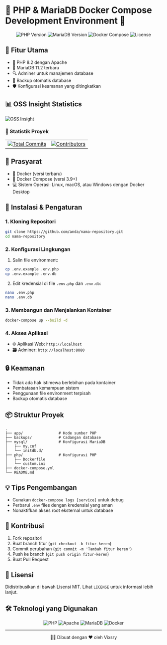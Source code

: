 # 🐘 PHP & MariaDB Docker Compose Development Environment 🚢

<div align="center">
  <img src="https://img.shields.io/badge/PHP-8.2-777BB3?style=flat-square&logo=php" alt="PHP Version">
  <img src="https://img.shields.io/badge/MariaDB-11.2-1F305F?style=flat-square&logo=mariadb" alt="MariaDB Version">
  <img src="https://img.shields.io/badge/Docker-Compose-2496ED?style=flat-square&logo=docker" alt="Docker Compose">
  <img src="https://img.shields.io/badge/License-MIT-green?style=flat-square" alt="License">
</div>

## 🌟 Fitur Utama

- 🐘 PHP 8.2 dengan Apache
- 💽 MariaDB 11.2 terbaru
- 🔍 Adminer untuk manajemen database
- 💾 Backup otomatis database
- 🛡️ Konfigurasi keamanan yang ditingkatkan

## 📊 OSS Insight Statistics

[![OSS Insight](https://img.shields.io/badge/OSS%20Insight-Project%20Analysis-blue?style=for-the-badge&logo=github)](https://ossinsight.io/analyze/)

### 🔢 Statistik Proyek

<table>
  <tr>
    <td align="center">
      <a href="https://ossinsight.io/analyze/">
        <img src="https://img.shields.io/badge/Total%20Commits-Dynamic-brightgreen?style=for-the-badge" alt="Total Commits">
      </a>
    </td>
    <td align="center">
      <a href="https://ossinsight.io/analyze/">
        <img src="https://img.shields.io/badge/Contributors-Dynamic-blue?style=for-the-badge" alt="Contributors">
      </a>
    </td>
  </tr>
</table>

## 🚀 Prasyarat

- 🐳 Docker (versi terbaru)
- 🐋 Docker Compose (versi 3.9+)
- 💻 Sistem Operasi: Linux, macOS, atau Windows dengan Docker Desktop

## 🔧 Instalasi & Pengaturan

### 1. Kloning Repositori

```bash
git clone https://github.com/anda/nama-repository.git
cd nama-repository
```

### 2. Konfigurasi Lingkungan

1. Salin file environment:
```bash
cp .env.example .env.php
cp .env.example .env.db
```

2. Edit kredensial di file `.env.php` dan `.env.db`:
```bash
nano .env.php
nano .env.db
```

### 3. Membangun dan Menjalankan Kontainer

```bash
docker-compose up --build -d
```

### 4. Akses Aplikasi

- 🌐 Aplikasi Web: `http://localhost`
- 🗃️ Adminer: `http://localhost:8080`

## 🔒 Keamanan

- Tidak ada hak istimewa berlebihan pada kontainer
- Pembatasan kemampuan sistem
- Penggunaan file environment terpisah
- Backup otomatis database

## 📦 Struktur Proyek

```
.
├── app/                # Kode sumber PHP
├── backups/            # Cadangan database
├── mysql/              # Konfigurasi MariaDB
│   ├── my.cnf
│   └── initdb.d/
├── php/                # Konfigurasi PHP
│   ├── Dockerfile
│   └── custom.ini
├── docker-compose.yml
└── README.md
```

## 💡 Tips Pengembangan

- Gunakan `docker-compose logs [service]` untuk debug
- Perbarui `.env` files dengan kredensial yang aman
- Nonaktifkan akses root eksternal untuk database

## 🤝 Kontribusi

1. Fork repositori
2. Buat branch fitur (`git checkout -b fitur-keren`)
3. Commit perubahan (`git commit -m 'Tambah fitur keren'`)
4. Push ke branch (`git push origin fitur-keren`)
5. Buat Pull Request

## 📜 Lisensi

Didistribusikan di bawah Lisensi MIT. Lihat `LICENSE` untuk informasi lebih lanjut.

## 🛠️ Teknologi yang Digunakan

<div align="center">
  <img src="https://img.shields.io/badge/PHP-777BB3?style=for-the-badge&logo=php&logoColor=white" alt="PHP">
  <img src="https://img.shields.io/badge/Apache-D22128?style=for-the-badge&logo=apache&logoColor=white" alt="Apache">
  <img src="https://img.shields.io/badge/MariaDB-1F305F?style=for-the-badge&logo=mariadb&logoColor=white" alt="MariaDB">
  <img src="https://img.shields.io/badge/Docker-2496ED?style=for-the-badge&logo=docker&logoColor=white" alt="Docker">
</div>

---

<div align="center">
  👨‍💻 Dibuat dengan ❤️ oleh Vixsry
</div>
